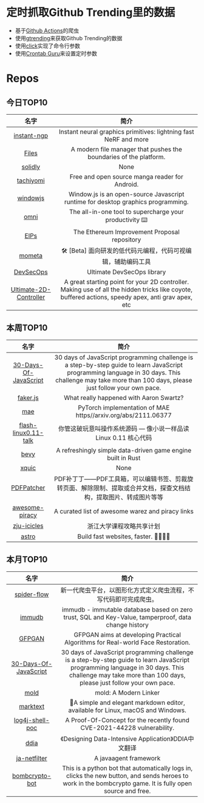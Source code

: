 # 定时抓取Github Trending里的数据
* 基于[Github Actions](https://docs.github.com/en/actions)的爬虫
* 使用[gtrending](https://github.com/hedythedev/gtrending)来获取Github Trending的数据
* 使用[click](https://github.com/pallets/click)实现了命令行参数
* 使用[Crontab Guru](https://crontab.guru/)来设置定时参数

# Repos
## 今日TOP10 
<!-- START OF DAILY_TOP10_REPOS -->
| 名字 | 简介 |
| :----: | :----: |
| [instant-ngp](https://github.com/NVlabs/instant-ngp) | Instant neural graphics primitives: lightning fast NeRF and more |
| [Files](https://github.com/files-community/Files) | A modern file manager that pushes the boundaries of the platform. |
| [solidly](https://github.com/andrecronje/solidly) | None |
| [tachiyomi](https://github.com/tachiyomiorg/tachiyomi) | Free and open source manga reader for Android. |
| [windowjs](https://github.com/windowjs/windowjs) | Window.js is an open-source Javascript runtime for desktop graphics programming. |
| [omni](https://github.com/alyssaxuu/omni) | The all-in-one tool to supercharge your productivity ⌨️ |
| [EIPs](https://github.com/ethereum/EIPs) | The Ethereum Improvement Proposal repository |
| [mometa](https://github.com/imcuttle/mometa) | 🛠 [Beta] 面向研发的低代码元编程，代码可视编辑，辅助编码工具 |
| [DevSecOps](https://github.com/sottlmarek/DevSecOps) | Ultimate DevSecOps library |
| [Ultimate-2D-Controller](https://github.com/Matthew-J-Spencer/Ultimate-2D-Controller) | A great starting point for your 2D controller. Making use of all the hidden tricks like coyote, buffered actions, speedy apex, anti grav apex, etc |
<!-- END OF DAILY_TOP10_REPOS -->

## 本周TOP10
<!-- START OF WEEKLY_TOP10_REPOS -->
| 名字 | 简介 |
| :----: | :----: |
| [30-Days-Of-JavaScript](https://github.com/Asabeneh/30-Days-Of-JavaScript) | 30 days of JavaScript programming challenge is a step-by-step guide to learn JavaScript programming language in 30 days. This challenge may take more than 100 days, please just follow your own pace. |
| [faker.js](https://github.com/Marak/faker.js) | What really happened with Aaron Swartz? |
| [mae](https://github.com/facebookresearch/mae) | PyTorch implementation of MAE https//arxiv.org/abs/2111.06377 |
| [flash-linux0.11-talk](https://github.com/sunym1993/flash-linux0.11-talk) | 你管这破玩意叫操作系统源码 — 像小说一样品读 Linux 0.11 核心代码 |
| [bevy](https://github.com/bevyengine/bevy) | A refreshingly simple data-driven game engine built in Rust |
| [xquic](https://github.com/alibaba/xquic) | None |
| [PDFPatcher](https://github.com/wmjordan/PDFPatcher) | PDF补丁丁——PDF工具箱，可以编辑书签、剪裁旋转页面、解除限制、提取或合并文档，探查文档结构，提取图片、转成图片等等 |
| [awesome-piracy](https://github.com/Igglybuff/awesome-piracy) | A curated list of awesome warez and piracy links |
| [zju-icicles](https://github.com/QSCTech/zju-icicles) | 浙江大学课程攻略共享计划 |
| [astro](https://github.com/withastro/astro) | Build fast websites, faster. 🚀🧑‍🚀✨ |
<!-- END OF WEEKLY_TOP10_REPOS -->

## 本月TOP10
<!-- START OF MONTHLY_TOP10_REPOS -->
| 名字 | 简介 |
| :----: | :----: |
| [spider-flow](https://github.com/ssssssss-team/spider-flow) | 新一代爬虫平台，以图形化方式定义爬虫流程，不写代码即可完成爬虫。 |
| [immudb](https://github.com/codenotary/immudb) | immudb - immutable database based on zero trust, SQL and Key-Value, tamperproof, data change history |
| [GFPGAN](https://github.com/TencentARC/GFPGAN) | GFPGAN aims at developing Practical Algorithms for Real-world Face Restoration. |
| [30-Days-Of-JavaScript](https://github.com/Asabeneh/30-Days-Of-JavaScript) | 30 days of JavaScript programming challenge is a step-by-step guide to learn JavaScript programming language in 30 days. This challenge may take more than 100 days, please just follow your own pace. |
| [mold](https://github.com/rui314/mold) | mold: A Modern Linker |
| [marktext](https://github.com/marktext/marktext) | 📝A simple and elegant markdown editor, available for Linux, macOS and Windows. |
| [log4j-shell-poc](https://github.com/kozmer/log4j-shell-poc) | A Proof-Of-Concept for the recently found CVE-2021-44228 vulnerability. |
| [ddia](https://github.com/Vonng/ddia) | 《Designing Data-Intensive Application》DDIA中文翻译 |
| [ja-netfilter](https://github.com/ja-netfilter/ja-netfilter) | A javaagent framework |
| [bombcrypto-bot](https://github.com/mpcabete/bombcrypto-bot) | This is a python bot that automatically logs in, clicks the new button, and sends heroes to work in the bombcrypto game. It is fully open source and free. |
<!-- END OF MONTHLY_TOP10_REPOS -->
